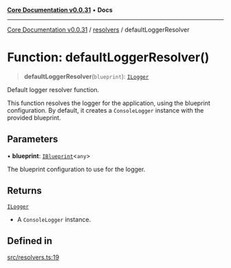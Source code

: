 [**Core Documentation v0.0.31**](../../README.md) • **Docs**

***

[Core Documentation v0.0.31](../../modules.md) / [resolvers](../README.md) / defaultLoggerResolver

# Function: defaultLoggerResolver()

> **defaultLoggerResolver**(`blueprint`): [`ILogger`](../../definitions/interfaces/ILogger.md)

Default logger resolver function.

This function resolves the logger for the application, using the blueprint configuration.
By default, it creates a `ConsoleLogger` instance with the provided blueprint.

## Parameters

• **blueprint**: [`IBlueprint`](../../definitions/type-aliases/IBlueprint.md)\<`any`\>

The blueprint configuration to use for the logger.

## Returns

[`ILogger`](../../definitions/interfaces/ILogger.md)

- A `ConsoleLogger` instance.

## Defined in

[src/resolvers.ts:19](https://github.com/stonemjs/core/blob/063868c8035bce8a9a9b73263c757aec9b0c12c8/src/resolvers.ts#L19)
